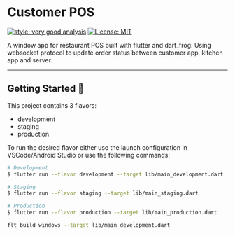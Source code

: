 # Customer POS
[![style: very good analysis][very_good_analysis_badge]][very_good_analysis_link]
[![License: MIT][license_badge]][license_link]

A window app for restaurant POS built with flutter and dart_frog. Using websocket protocol to update order status between customer app, kitchen app and server.

---

## Getting Started 🚀

This project contains 3 flavors:

- development
- staging
- production

To run the desired flavor either use the launch configuration in VSCode/Android Studio or use the following commands:

```sh
# Development
$ flutter run --flavor development --target lib/main_development.dart

# Staging
$ flutter run --flavor staging --target lib/main_staging.dart

# Production
$ flutter run --flavor production --target lib/main_production.dart

flt build windows --target lib/main_development.dart
```

<!-- ## Screenshot
![Screenshot](./screenshot/dat%20mon.png)
![Screenshot](./screenshot/dat%20mon%20thanh%20cong.png) -->
<!-- ![Screenshot](./screenshot/review.png) -->

[coverage_badge]: coverage_badge.svg
[flutter_localizations_link]: https://api.flutter.dev/flutter/flutter_localizations/flutter_localizations-library.html
[internationalization_link]: https://flutter.dev/docs/development/accessibility-and-localization/internationalization
[license_badge]: https://img.shields.io/badge/license-MIT-blue.svg
[license_link]: https://opensource.org/licenses/MIT
[very_good_analysis_badge]: https://img.shields.io/badge/style-very_good_analysis-B22C89.svg
[very_good_analysis_link]: https://pub.dev/packages/very_good_analysis
[very_good_cli_link]: https://github.com/VeryGoodOpenSource/very_good_cli
